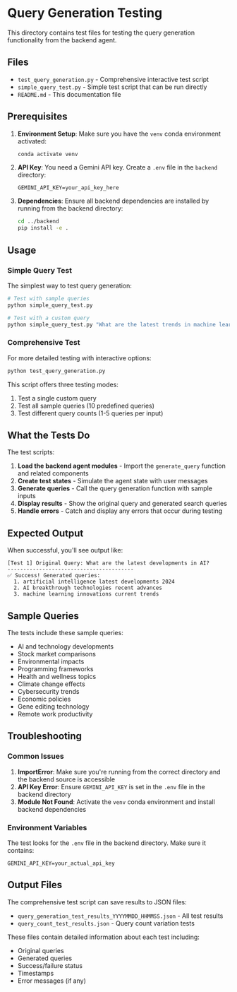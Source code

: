 # Query Generation Testing

This directory contains test files for testing the query generation functionality from the backend agent.

## Files

- `test_query_generation.py` - Comprehensive interactive test script
- `simple_query_test.py` - Simple test script that can be run directly
- `README.md` - This documentation file

## Prerequisites

1. **Environment Setup**: Make sure you have the `venv` conda environment activated:
   ```bash
   conda activate venv
   ```

2. **API Key**: You need a Gemini API key. Create a `.env` file in the `backend` directory:
   ```
   GEMINI_API_KEY=your_api_key_here
   ```

3. **Dependencies**: Ensure all backend dependencies are installed by running from the backend directory:
   ```bash
   cd ../backend
   pip install -e .
   ```

## Usage

### Simple Query Test

The simplest way to test query generation:

```bash
# Test with sample queries
python simple_query_test.py

# Test with a custom query
python simple_query_test.py "What are the latest trends in machine learning?"
```

### Comprehensive Test

For more detailed testing with interactive options:

```bash
python test_query_generation.py
```

This script offers three testing modes:
1. Test a single custom query
2. Test all sample queries (10 predefined queries)
3. Test different query counts (1-5 queries per input)

## What the Tests Do

The test scripts:

1. **Load the backend agent modules** - Import the `generate_query` function and related components
2. **Create test states** - Simulate the agent state with user messages
3. **Generate queries** - Call the query generation function with sample inputs
4. **Display results** - Show the original query and generated search queries
5. **Handle errors** - Catch and display any errors that occur during testing

## Expected Output

When successful, you'll see output like:

```
[Test 1] Original Query: What are the latest developments in AI?
----------------------------------------
✅ Success! Generated queries:
  1. artificial intelligence latest developments 2024
  2. AI breakthrough technologies recent advances
  3. machine learning innovations current trends
```

## Sample Queries

The tests include these sample queries:
- AI and technology developments
- Stock market comparisons
- Environmental impacts
- Programming frameworks
- Health and wellness topics
- Climate change effects
- Cybersecurity trends
- Economic policies
- Gene editing technology
- Remote work productivity

## Troubleshooting

### Common Issues

1. **ImportError**: Make sure you're running from the correct directory and the backend source is accessible
2. **API Key Error**: Ensure `GEMINI_API_KEY` is set in the `.env` file in the backend directory
3. **Module Not Found**: Activate the `venv` conda environment and install backend dependencies

### Environment Variables

The test looks for the `.env` file in the backend directory. Make sure it contains:
```
GEMINI_API_KEY=your_actual_api_key
```

## Output Files

The comprehensive test script can save results to JSON files:
- `query_generation_test_results_YYYYMMDD_HHMMSS.json` - All test results
- `query_count_test_results.json` - Query count variation tests

These files contain detailed information about each test including:
- Original queries
- Generated queries
- Success/failure status
- Timestamps
- Error messages (if any) 